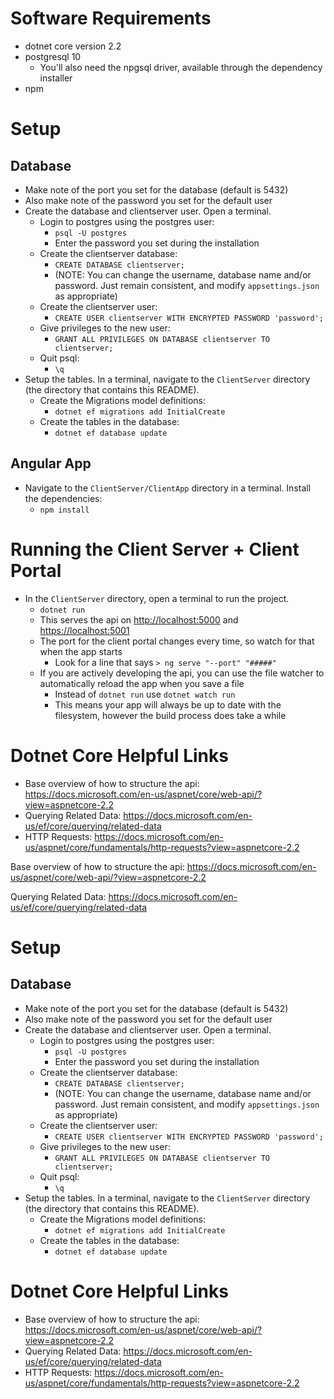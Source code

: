 
# Software Requirements
- dotnet core version 2.2
- postgresql 10
    - You'll also need the npgsql driver, available through the dependency installer
- npm
# Setup
## Database
- Make note of the port you set for the database (default is 5432)
- Also make note of the password you set for the default user
- Create the database and clientserver user. Open a terminal.
    - Login to postgres using the postgres user: 
        - `psql -U postgres`
        - Enter the password you set during the installation
    - Create the clientserver database: 
        - `CREATE DATABASE clientserver;`
        - (NOTE: You can change the username, database name and/or password. Just remain consistent, and modify `appsettings.json` as appropriate)
    - Create the clientserver user: 
        - `CREATE USER clientserver WITH ENCRYPTED PASSWORD 'password';`
    - Give privileges to the new user: 
        - `GRANT ALL PRIVILEGES ON DATABASE clientserver TO clientserver;`
    - Quit psql: 
        - `\q`
- Setup the tables. In a terminal, navigate to the `ClientServer` directory (the directory that contains this README). 
    - Create the Migrations model definitions: 
        - `dotnet ef migrations add InitialCreate`
    - Create the tables in the database: 
        - `dotnet ef database update`

## Angular App
- Navigate to the `ClientServer/ClientApp` directory in a terminal. Install the dependencies:
    - `npm install`

# Running the Client Server + Client Portal
- In the `ClientServer` directory, open a terminal to run the project.
    - `dotnet run`
    - This serves the api on [http://localhost:5000](http://localhost:5000) and [https://localhost:5001](https://localhost:5001)
    - The port for the client portal changes every time, so watch for that when the app starts
        - Look for a line that says `> ng serve "--port" "#####"`
    - If you are actively developing the api, you can use the file watcher to automatically reload the app when you save a file
        - Instead of `dotnet run` use `dotnet watch run`
        - This means your app will always be up to date with the filesystem, however the build process does take a while

# Dotnet Core Helpful Links
- Base overview of how to structure the api:
    https://docs.microsoft.com/en-us/aspnet/core/web-api/?view=aspnetcore-2.2
- Querying Related Data:
    https://docs.microsoft.com/en-us/ef/core/querying/related-data
- HTTP Requests:
    https://docs.microsoft.com/en-us/aspnet/core/fundamentals/http-requests?view=aspnetcore-2.2

Base overview of how to structure the api:
    https://docs.microsoft.com/en-us/aspnet/core/web-api/?view=aspnetcore-2.2

Querying Related Data:
    https://docs.microsoft.com/en-us/ef/core/querying/related-data

# Setup
## Database
- Make note of the port you set for the database (default is 5432)
- Also make note of the password you set for the default user
- Create the database and clientserver user. Open a terminal.
    - Login to postgres using the postgres user: 
        - `psql -U postgres`
        - Enter the password you set during the installation
    - Create the clientserver database: 
        - `CREATE DATABASE clientserver;`
        - (NOTE: You can change the username, database name and/or password. Just remain consistent, and modify `appsettings.json` as appropriate)
    - Create the clientserver user: 
        - `CREATE USER clientserver WITH ENCRYPTED PASSWORD 'password';`
    - Give privileges to the new user: 
        - `GRANT ALL PRIVILEGES ON DATABASE clientserver TO clientserver;`
    - Quit psql: 
        - `\q`
- Setup the tables. In a terminal, navigate to the `ClientServer` directory (the directory that contains this README). 
    - Create the Migrations model definitions: 
        - `dotnet ef migrations add InitialCreate`
    - Create the tables in the database: 
        - `dotnet ef database update`
    

# Dotnet Core Helpful Links
- Base overview of how to structure the api:
    https://docs.microsoft.com/en-us/aspnet/core/web-api/?view=aspnetcore-2.2
- Querying Related Data:
    https://docs.microsoft.com/en-us/ef/core/querying/related-data
- HTTP Requests:
    https://docs.microsoft.com/en-us/aspnet/core/fundamentals/http-requests?view=aspnetcore-2.2

